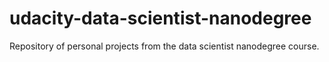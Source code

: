 # udacity-data-scientist-nanodegree
Repository of personal projects from the data scientist nanodegree course.
